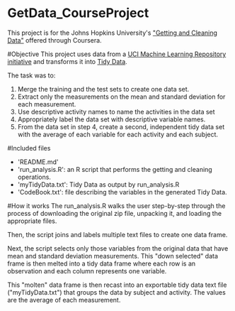 GetData_CourseProject
=====================

This project is for the Johns Hopkins University's ["Getting and Cleaning Data"](https://www.coursera.org/course/getdata) offered through Coursera.

#Objective
This project uses data from a [UCI Machine Learning Repository initiative](http://archive.ics.uci.edu/ml/datasets/Human+Activity+Recognition+Using+Smartphones) and transforms it into [Tidy Data](http://vita.had.co.nz/papers/tidy-data.pdf).

The task was to:

1. Merge the training and the test sets to create one data set.
2. Extract only the measurements on the mean and standard deviation for each measurement. 
3. Use descriptive activity names to name the activities in the data set
4. Appropriately label the data set with descriptive variable names. 
5. From the data set in step 4, create a second, independent tidy data set with the average of each variable for each activity and each subject.

#Included files
- 'README.md'  
- 'run_analysis.R': an R script that performs the getting and cleaning operations.  
- 'myTidyData.txt': Tidy Data as output by run_analysis.R
- 'CodeBook.txt': file describing the variables in the generated Tidy Data.

#How it works
The run_analysis.R walks the user step-by-step through the process of downloading the original zip file, unpacking it, and loading the appropriate files.

Then, the script joins and labels multiple text files to create one data frame.

Next, the script selects only those variables from the original data that have mean and standard deviation measurements. This "down selected" data frame is then melted into a tidy data frame where each row is an observation and each column represents one variable.  

This "molten" data frame is then recast into an exportable tidy data text file ("myTidyData.txt") that groups the data by subject and activity.  The values are the average of each measurement.